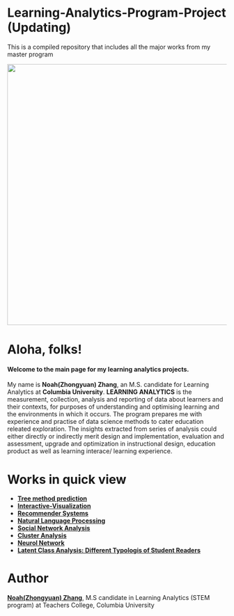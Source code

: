 # Learning-Analytics-Program-Project (Updating)
This is a compiled repository that includes all the major works from my master program


<img src="http://www.e-learn.nl/media/blogs/e-learn/banners/wordle-learninganalytics.png?mtime=1514126619" width="600"><br>



# Aloha, folks!
#### Welcome to the main page for my learning analytics projects.

My name is **Noah(Zhongyuan) Zhang**, an M.S. candidate for Learning Analytics at **Columbia University**. **LEARNING ANALYTICS** is the measurement, collection, analysis and reporting of data about learners and their contexts, for purposes of understanding and optimising learning and the environments in which it occurs. The program prepares me with experience and practise of data science methods to cater education releated exploration. The insights extracted from series of analysis could either directly or indirectly merit design and implementation, evaluation and assessment, upgrade and optimization in instructional design, education product  as well as learning interace/ learning experience.

# Works in quick view

- [**Tree method prediction**](https://github.com/zz2641/Prediction-Learning-Analytics)<br>
- [**Interactive-Visualization**](https://github.com/zz2641/Mid-term-test-result-shiny-dashboard)<br>
- [**Recommender Systems**](https://github.com/zz2641/recommender-systems)<br>
- [**Natural Language Processing**](https://github.com/zz2641/Natural-Language-Processing)<br>
- [**Social Network Analysis**]()<br>
- [**Cluster Analysis**]()<br>
- [**Neurol Network**]()<br>
- [**Latent Class Analysis: Different Typologis of Student Readers**](https://github.com/zz2641/A-Latent-Class-Analysis-Student-Typology)

# Author
[**Noah(Zhongyuan) Zhang**](https://github.com/zz2641), M.S candidate in Learning Analytics (STEM program) at Teachers College, Columbia University
